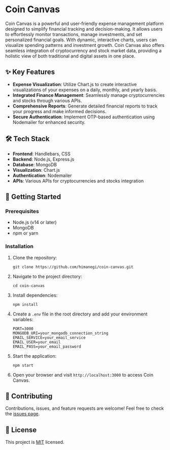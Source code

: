 # Coin Canvas

Coin Canvas is a powerful and user-friendly expense management platform designed to simplify financial tracking and decision-making. It allows users to effortlessly monitor transactions, manage investments, and set personalized financial goals. With dynamic, interactive charts, users can visualize spending patterns and investment growth. Coin Canvas also offers seamless integration of cryptocurrency and stock market data, providing a holistic view of both traditional and digital assets in one place.

## ✨ Key Features

- **Expense Visualization**: Utilize Chart.js to create interactive visualizations of your expenses on a daily, monthly, and yearly basis.
- **Integrated Finance Management**: Seamlessly manage cryptocurrencies and stocks through various APIs.
- **Comprehensive Reports**: Generate detailed financial reports to track your progress and make informed decisions.
- **Secure Authentication**: Implement OTP-based authentication using Nodemailer for enhanced security.

## 🛠️ Tech Stack

- **Frontend**: Handlebars, CSS
- **Backend**: Node.js, Express.js
- **Database**: MongoDB
- **Visualization**: Chart.js
- **Authentication**: Nodemailer
- **APIs**: Various APIs for cryptocurrencies and stocks integration

## 🚀 Getting Started

### Prerequisites

- Node.js (v14 or later)
- MongoDB
- npm or yarn

### Installation

1. Clone the repository:

   ```
   git clone https://github.com/himanegi/coin-canvas.git
   ```

2. Navigate to the project directory:

   ```
   cd coin-canvas
   ```

3. Install dependencies:

   ```
   npm install
   ```

4. Create a `.env` file in the root directory and add your environment variables:

   ```
   PORT=3000
   MONGODB_URI=your_mongodb_connection_string
   EMAIL_SERVICE=your_email_service
   EMAIL_USER=your_email
   EMAIL_PASS=your_email_password
   ```

5. Start the application:

   ```
   npm start
   ```

6. Open your browser and visit `http://localhost:3000` to access Coin Canvas.

<!-- ## 📚 Usage -->

## 🤝 Contributing

Contributions, issues, and feature requests are welcome! Feel free to check the [issues page](https://github.com/himanegi/coin-canvas/issues).

## 📝 License

This project is [MIT](https://choosealicense.com/licenses/mit/) licensed.
